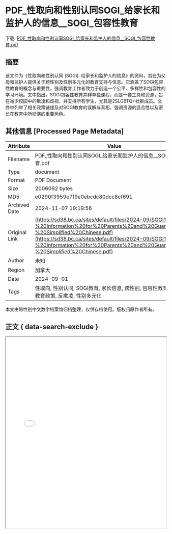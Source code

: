 # PDF_性取向和性别认同SOGI_给家长和监护人的信息__SOGI_包容性教育

<!-- tcd_download_link -->
下载: <a href="PDF_性取向和性别认同SOGI_给家长和监护人的信息__SOGI_包容性教育.pdf" download>PDF_性取向和性别认同SOGI_给家长和监护人的信息__SOGI_包容性教育.pdf</a>
<!-- tcd_download_link_end -->

## 摘要

<!-- tcd_abstract -->
该文件为《性取向和性别认同 (SOGI): 给家长和监护人的信息》的资料，旨在为父母和监护人提供关于跨性别及性别多元化的教育支持与信息。它涵盖了SOGI包容性教育的概念与重要性，强调教育工作者致力于创造一个公平、多样性和包容性的学习环境。文中指出，SOGI包容性教育并非单独课程，而是一套工具和资源，旨在减少校园中的欺凌和歧视，并支持所有学生，尤其是2SLGBTQ+社群成员。文件中列举了相关政策链接及对SOGI教育的误解与真相，强调资源的适合性以及家长在教育中所扮演的重要角色。

<!-- tcd_abstract_end -->

## 其他信息 [Processed Page Metadata]

| Attribute       | Value                                  |
|-----------------|----------------------------------------|
| Filename        | PDF_性取向和性别认同SOGI_给家长和监护人的信息__SOGI_包容性教育.pdf                             |
| Type            | document                                 |
| Format          | PDF Document                               |
| Size            | 2006092 bytes                           |
| MD5             | e0290f3959e7f9e0ebcdc80dcc8cf691                                  |
| Archived Date   | 2024-11-07 19:19:56                             |
| Original Link   | [https://sd38.bc.ca/sites/default/files/2024-09/SOGI%20-%20Information%20for%20Parents%20and%20Guardians%20-%20Simplified%20Chinese.pdf](https://sd38.bc.ca/sites/default/files/2024-09/SOGI%20-%20Information%20for%20Parents%20and%20Guardians%20-%20Simplified%20Chinese.pdf)                         |
| Author          | 未知                               |
| Region          | 加拿大                               |
| Date            | 2024-09-01                                 |
| Tags            | 性取向, 性别认同, SOGI教育, 家长信息, 跨性别, 包容性教育, 青少年, 教育政策, 反欺凌, 性别多元化                                 |

本文由跨性别中文数字档案馆归档整理，仅供存档使用。版权归原作者所有。


## 正文 { data-search-exclude }

<!-- tcd_main_text -->
<iframe src="../PDF_性取向和性别认同SOGI_给家长和监护人的信息__SOGI_包容性教育.pdf" width="100%" height="600px">
    <p>无法显示PDF，请下载查看。</p>
</iframe>
<!-- tcd_main_text_end -->

